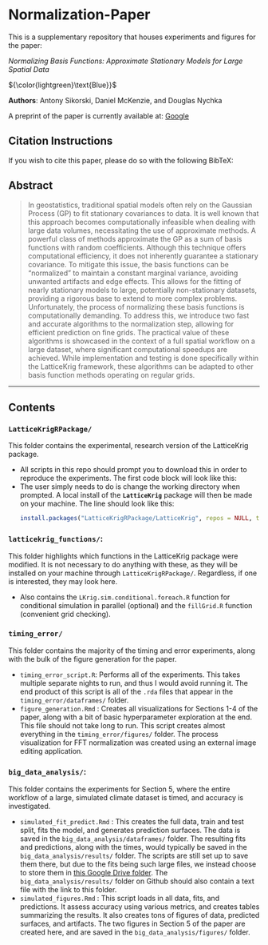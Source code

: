 # Normalization-Paper

This is a supplementary repository that houses experiments and figures for the paper: 

*Normalizing Basis Functions: Approximate Stationary Models for Large Spatial Data*

${\color{lightgreen}\text{Blue}}$

**Authors**: Antony Sikorski, Daniel McKenzie, and Douglas Nychka

A preprint of the paper is currently available at: [Google](google.com)

## Citation Instructions

If you wish to cite this paper, please do so with the following BibTeX: 

## Abstract

> In geostatistics, traditional spatial models often rely on the Gaussian Process (GP) to fit stationary covariances to data. It is well known that this approach becomes computationally infeasible when dealing with large data volumes, necessitating the use of approximate methods. A powerful class of methods approximate the GP as a sum of basis functions with random coefficients. Although this technique offers computational efficiency, it does not inherently guarantee a stationary covariance. To mitigate this issue, the basis functions can be “normalized” to maintain a constant marginal variance, avoiding unwanted artifacts and edge effects. This allows for the fitting of nearly stationary models to large, potentially non-stationary datasets, providing a rigorous base to extend to more complex problems. Unfortunately, the process of normalizing these basis functions is computationally demanding. To address this, we introduce two fast and accurate algorithms to the normalization step, allowing for efficient prediction on fine grids. The practical value of these algorithms is showcased in the context of a full spatial workflow on a large dataset, where significant computational speedups are achieved. While implementation and testing is done specifically within the LatticeKrig framework, these algorithms can be adapted to other basis function methods operating on regular grids. 

---

## Contents

### `LatticeKrigRPackage/`

This folder contains the experimental, research version of the LatticeKrig package. 
- All scripts in this repo should prompt you to download this in order to reproduce the experiments. The first code block will look like this:
- The user simply needs to do is change the working directory when prompted. A local install of the **`LatticeKrig`** package will then be made on your machine. The line should look like this:
  ```R
  install.packages("LatticeKrigRPackage/LatticeKrig", repos = NULL, type="source")
  ```

### `latticekrig_functions/`:
This folder highlights which functions in the LatticeKrig package were modified. It is not necessary to do anything with these, as they will be installed on your machine through `LatticeKrigRPackage/`. Regardless, if one is interested, they may look here. 

- Also contains the `LKrig.sim.conditional.foreach.R` function for conditional simulation in parallel (optional) and the `fillGrid.R` function (convenient grid checking).

### `timing_error/` 

This folder contains the majority of the timing and error experiments, along with the bulk of the figure generation for the paper. 
- `timing_error_script.R`:  Performs all of the experiments. This takes multiple separate nights to run, and thus I would avoid running it. The end product of this script is all of the `.rda` files that appear in the `timing_error/dataframes/` folder.
- `figure_generation.Rmd` :  Creates all visualizations for Sections 1-4 of the paper, along with a bit of basic hyperparameter exploration at the end. This file should not take long to run. This script creates almost everything in the `timing_error/figures/` folder. The process visualization for FFT normalization was created using an external image editing application.

### `big_data_analysis/`:
This folder contains the experiments for Section 5, where the entire workflow of a large, simulated climate dataset is timed, and accuracy is investigated.

- `simulated_fit_predict.Rmd` : This creates the full data, train and test split, fits the model, and generates prediction surfaces. The data is saved in the `big_data_analysis/dataframes/` folder. The resulting fits and predictions, along with the times, would typically be saved in the `big_data_analysis/results/` folder. The scripts are still set up to save them there, but due to the fits being such large files, we instead choose to store them in [this Google Drive folder](https://drive.google.com/drive/folders/1zPAspblrd8kHy2XLfZfRspxae5X4__HI?usp=sharing). The `big_data_analysis/results/` folder on Github should also contain a text file with the link to this folder.
- `simulated_figures.Rmd` : This script loads in all data, fits, and predictions. It assess accuracy using various metrics, and creates tables summarizing the results. It also creates tons of figures of data, predicted surfaces, and artifacts. The two figures in Section 5 of the paper are created here, and are saved in the `big_data_analysis/figures/` folder. 


